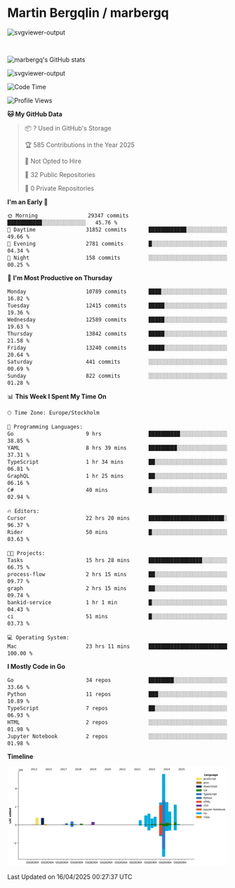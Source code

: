 # Martin Bergqlin / marbergq

![svgviewer-output](https://user-images.githubusercontent.com/2405410/206014777-22d41ecb-c24f-421d-b7d9-bba2cb5bb0de.svg)

<br>

<!--- [![Martin's Week](https://github-readme-stats.vercel.app/api/wakatime?username=marbergq&theme=dark)](https://github.com/anuraghazra/github-readme-stats) -->

![marbergq's GitHub stats](https://github-readme-stats.vercel.app/api?username=marbergq&count_private=true&show_icons=true)

![svgviewer-output](https://wakatime.com/badge/user/3f0a2069-6683-4e19-9a4a-7d21ea815067.svg)

<!--START_SECTION:waka-->
![Code Time](http://img.shields.io/badge/Code%20Time-5%2C010%20hrs%2041%20mins-blue)

![Profile Views](http://img.shields.io/badge/Profile%20Views-0-blue)

**🐱 My GitHub Data** 

> 📦 ? Used in GitHub's Storage 
 > 
> 🏆 585 Contributions in the Year 2025
 > 
> 🚫 Not Opted to Hire
 > 
> 📜 32 Public Repositories 
 > 
> 🔑 0 Private Repositories 
 > 
**I'm an Early 🐤** 

```text
🌞 Morning                29347 commits       ███████████░░░░░░░░░░░░░░   45.76 % 
🌆 Daytime                31852 commits       ████████████░░░░░░░░░░░░░   49.66 % 
🌃 Evening                2781 commits        █░░░░░░░░░░░░░░░░░░░░░░░░   04.34 % 
🌙 Night                  158 commits         ░░░░░░░░░░░░░░░░░░░░░░░░░   00.25 % 
```
📅 **I'm Most Productive on Thursday** 

```text
Monday                   10789 commits       ████░░░░░░░░░░░░░░░░░░░░░   16.82 % 
Tuesday                  12415 commits       █████░░░░░░░░░░░░░░░░░░░░   19.36 % 
Wednesday                12589 commits       █████░░░░░░░░░░░░░░░░░░░░   19.63 % 
Thursday                 13842 commits       █████░░░░░░░░░░░░░░░░░░░░   21.58 % 
Friday                   13240 commits       █████░░░░░░░░░░░░░░░░░░░░   20.64 % 
Saturday                 441 commits         ░░░░░░░░░░░░░░░░░░░░░░░░░   00.69 % 
Sunday                   822 commits         ░░░░░░░░░░░░░░░░░░░░░░░░░   01.28 % 
```


📊 **This Week I Spent My Time On** 

```text
🕑︎ Time Zone: Europe/Stockholm

💬 Programming Languages: 
Go                       9 hrs               ██████████░░░░░░░░░░░░░░░   38.85 % 
YAML                     8 hrs 39 mins       █████████░░░░░░░░░░░░░░░░   37.31 % 
TypeScript               1 hr 34 mins        ██░░░░░░░░░░░░░░░░░░░░░░░   06.81 % 
GraphQL                  1 hr 25 mins        ██░░░░░░░░░░░░░░░░░░░░░░░   06.16 % 
C#                       40 mins             █░░░░░░░░░░░░░░░░░░░░░░░░   02.94 % 

🔥 Editors: 
Cursor                   22 hrs 20 mins      ████████████████████████░   96.37 % 
Rider                    50 mins             █░░░░░░░░░░░░░░░░░░░░░░░░   03.63 % 

🐱‍💻 Projects: 
Tasks                    15 hrs 28 mins      █████████████████░░░░░░░░   66.75 % 
process-flow             2 hrs 15 mins       ██░░░░░░░░░░░░░░░░░░░░░░░   09.77 % 
graph                    2 hrs 15 mins       ██░░░░░░░░░░░░░░░░░░░░░░░   09.74 % 
bankid-service           1 hr 1 min          █░░░░░░░░░░░░░░░░░░░░░░░░   04.43 % 
ci                       51 mins             █░░░░░░░░░░░░░░░░░░░░░░░░   03.73 % 

💻 Operating System: 
Mac                      23 hrs 11 mins      █████████████████████████   100.00 % 
```

**I Mostly Code in Go** 

```text
Go                       34 repos            ████████░░░░░░░░░░░░░░░░░   33.66 % 
Python                   11 repos            ███░░░░░░░░░░░░░░░░░░░░░░   10.89 % 
TypeScript               7 repos             ██░░░░░░░░░░░░░░░░░░░░░░░   06.93 % 
HTML                     2 repos             ░░░░░░░░░░░░░░░░░░░░░░░░░   01.98 % 
Jupyter Notebook         2 repos             ░░░░░░░░░░░░░░░░░░░░░░░░░   01.98 % 
```



**Timeline**

![Lines of Code chart](https://raw.githubusercontent.com/marbergq/marbergq/main/assets/bar_graph.png)


 Last Updated on 16/04/2025 00:27:37 UTC
<!--END_SECTION:waka-->

